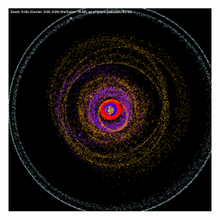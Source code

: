 <img src = moments/year_t_42161_0.png width="400" height="400">


<!--# 🪐 Planet-Inator: Simulate Orbital Chaos

>> *"Curse you, Doofenshmirtz! You broke the Solar System!"*

Planet-Inator is a real-time, interactive orbital simulator that lets users introduce a new planet — **Doof’s Planet** — into the early Solar System and visualize how it destabilizes or survives across billions of years.


---

## Core Idea



---

## 🚀 Features

- 🌍 **Accurate Planetary Initialization**  
  Real orbital parameters for all 8 planets, derived from NASA JPL and Horizons.

- 🧠 **Fully Interactive Pygame GUI**  
  Customize "Doof's Planet" (mass, eccentricity, inclination, etc.) with live sliders and inputs.

- ⏱️ **Fast-forward Through Time**  
  Adjustable simulation speed: simulate hundreds of years per second.

- 🧮 **N-body Physics with REBOUND**  
  Uses `whfast`, a symplectic integrator optimized for long-term simulations of planetary orbits.

- 🌌 **Dynamic Visualization**  
  Real-time rendering of orbits with zoom, pause, and starfield toggle.

- 💥 **Scientific Legitimacy**  
  Grounded in long-term stability studies of our Solar System. This isn’t just a space toy — it’s a physics lab in disguise.

---

## 🧑‍🔬 Scientific Background

- Based on chaos theory in celestial mechanics: even small perturbations can destroy the Solar System over millions of years.
- Doof’s Planet is designed to **maximize orbital instability**:
  - 400 Earth masses (bigger than Jupiter)
  - Semi-major axis: 3.3 AU (between Mars and Jupiter)
  - High eccentricity and inclination to promote orbital crossings and resonance disruptions

- Professional simulations (Laskar 2008, Levison et al. 2011, Batygin & Laughlin 2015) show that introducing new planets — even small ones — can result in planetary ejections, collisions, or chaotic long-term drift.

---

## 📁 Project Structure

| File | Description |
|------|-------------|
| `sim.py` | Initializes the simulation using REBOUND. Includes all 8 planets + Doof’s Planet |
| `controllers.py` | Interactive GUI built with `pygame_gui`, sliders for Doof's parameters |
| `render.py` | Visualization logic: drawing orbits, handling frame updates |
| `gui/theme.json` | Custom UI theme for the GUI controls |

---

## 🛠 Setup Instructions

1. **Clone the repo**  
   ```bash
   git clone https://github.com/disgruntled-penguin/planet-inator
   cd planet-inator



-->